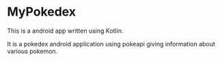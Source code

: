 # MyPokedex

This is a android app written using Kotlin.

It is a pokedex android application using pokeapi giving information about various pokemon. 